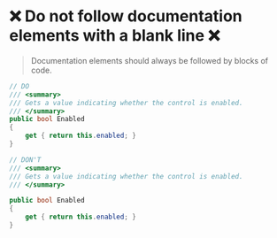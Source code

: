 # ❌ Do not follow documentation elements with a blank line ❌

> Documentation elements should always be followed by blocks of code.  

``` csharp
// DO
/// <summary>
/// Gets a value indicating whether the control is enabled.
/// </summary>
public bool Enabled
{
    get { return this.enabled; }
}
```

``` csharp
// DON'T
/// <summary>
/// Gets a value indicating whether the control is enabled.
/// </summary>

public bool Enabled
{
    get { return this.enabled; }
}
```
